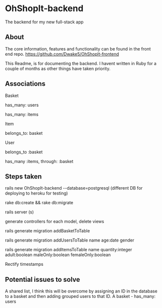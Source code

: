 # OhShopIt-backend
The backend for my new full-stack app

## About

The core information, features and functionality can be found in the front end repo.
https://github.com/Dwake5/OhShopIt-frontend

This Readme, is for documenting the backend. I havent written in Ruby for a couple of months as other things have taken priority.

## Associations

Basket

has_many: users

has_many: items

Item

belongs_to: basket

User

belongs_to :basket

has_many :items, through: :basket

## Steps taken

rails new OhShopIt-backend --database=postgresql (different DB for deploying to heroku for testing)

rake db:create && rake db:migrate 

rails server (s)

generate controllers for each model, delete views

rails generate migration addBasketToTable

rails generate migration addUsersToTable name age:date gender

rails generate migration addItemsToTable name quantity:integer adult:boolean maleOnly:boolean femaleOnly:boolean

Rectify timestamps


## Potential issues to solve

A shared list, I think this will be overcome by assigning an ID in the database to a basket and then adding grouped users to that ID. A basket - has_many: users